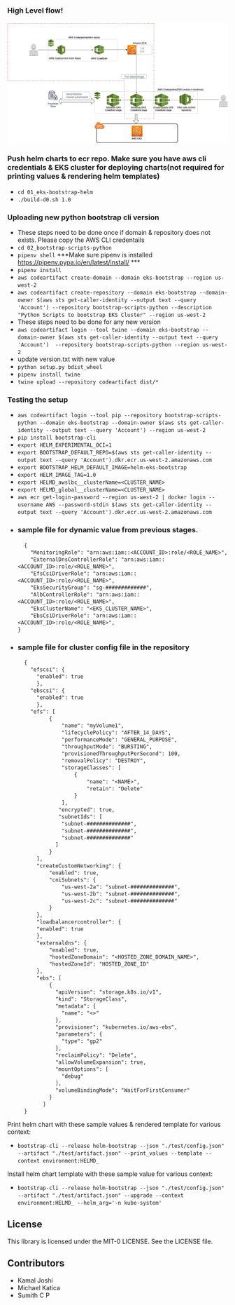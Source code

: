 ### High Level flow!
![bootstrap blog](./bootstrap_eks.png)


### Push helm charts to ecr repo. Make sure you have aws cli credentials & EKS cluster for deploying charts(not required for printing values & rendering helm templates) 

- `cd 01_eks-bootstrap-helm`
- `./build-d0.sh 1.0` 

### Uploading new python bootstrap cli version
- These steps need to be done once  if domain & repository does not exists. Please copy the AWS CLI credentails
- `cd 02_bootstrap-scripts-python`
- `pipenv shell` ***Make sure pipenv is installed https://pipenv.pypa.io/en/latest/install/ ***
- `pipenv install`
- `aws codeartifact create-domain --domain eks-bootstrap --region us-west-2`
- `aws codeartifact create-repository --domain eks-bootstrap --domain-owner $(aws sts get-caller-identity --output text --query 'Account') --repository bootstrap-scripts-python --description "Python Scripts to bootstrap EKS Cluster" --region us-west-2` 
- These steps need to be done for any new version
- ` aws codeartifact login --tool twine --domain eks-bootstrap --domain-owner $(aws sts get-caller-identity --output text --query 'Account')  --repository bootstrap-scripts-python --region us-west-2 `
- update version.txt with new value
- `python setup.py bdist_wheel`
- `pipenv install twine`
- `twine upload --repository codeartifact dist/* `

### Testing the setup
- `aws codeartifact login --tool pip --repository bootstrap-scripts-python --domain eks-bootstrap --domain-owner $(aws sts get-caller-identity --output text --query 'Account') --region us-west-2`
- `pip install bootstrap-cli`
- `export HELM_EXPERIMENTAL_OCI=1`
- `export BOOTSTRAP_DEFAULT_REPO=$(aws sts get-caller-identity --output text --query 'Account').dkr.ecr.us-west-2.amazonaws.com`
- `export BOOTSTRAP_HELM_DEFAULT_IMAGE=helm-eks-bootstrap`
- `export HELM_IMAGE_TAG=1.0`
- `export HELMD_awslbc__clusterName=<CLUSTER_NAME>`
- `export HELMD_global__clusterName=<CLUSTER_NAME>`
- `aws ecr get-login-password --region us-west-2 | docker login --username AWS --password-stdin $(aws sts get-caller-identity --output text --query 'Account').dkr.ecr.us-west-2.amazonaws.com`
- ### sample file for dynamic value from previous stages. 
  ```
    {
      "MonitoringRole": "arn:aws:iam::<ACCOUNT_ID>:role/<ROLE_NAME>",
      "ExternalDnsControllerRole": "arn:aws:iam::<ACCOUNT_ID>:role/<ROLE_NAME>",
      "EfsCsiDriverRole": "arn:aws:iam::<ACCOUNT_ID>:role/<ROLE_NAME>",
      "EksSecurityGroup": "sg-#############",
      "AlbControllerRole": "arn:aws:iam::<ACCOUNT_ID>:role/<ROLE_NAME>",
      "EksClusterName": "<EKS_CLUSTER_NAME>",
      "EbsCsiDriverRole": "arn:aws:iam::<ACCOUNT_ID>:role/<ROLE_NAME>",
  }
  ```
- ### sample file for cluster config file in the repository 
  ```
    {
      "efscsi": {
        "enabled": true
        },
      "ebscsi": {
        "enabled": true
        },
      "efs": [
            {
                "name": "myVolume1",
                "lifecyclePolicy": "AFTER_14_DAYS",
                "performanceMode": "GENERAL_PURPOSE",
                "throughputMode": "BURSTING",
                "provisionedThroughputPerSecond": 100,
                "removalPolicy": "DESTROY",
                "storageClasses": [
                    {
                        "name": "<NAME>",
                        "retain": "Delete"
                    }
                ],
               "encrypted": true,
               "subnetIds": [
                "subnet-##############",
                "subnet-##############",
                "subnet-##############"
              ]
            }
        ],
        "createCustomNetworking": {
            "enabled": true,
            "cniSubnets": {
                "us-west-2a": "subnet-##############",
                "us-west-2b": "subnet-##############",
                "us-west-2c": "subnet-##############"
            }
        },
        "loadbalancercontroller": {
        "enabled": true
        },
        "externaldns": {
            "enabled": true,
            "hostedZoneDomain": "<HOSTED_ZONE_DOMAIN_NAME>",
            "hostedZoneId": "HOSTED_ZONE_ID"
        },
        "ebs": [
            {
              "apiVersion": "storage.k8s.io/v1",
              "kind": "StorageClass",
              "metadata": {
                "name": "<>"
              },
              "provisioner": "kubernetes.io/aws-ebs",
              "parameters": {
                "type": "gp2"
              },
              "reclaimPolicy": "Delete",
              "allowVolumeExpansion": true,
              "mountOptions": [
                "debug"
              ],
              "volumeBindingMode": "WaitForFirstConsumer"
            }
          ]
    }
    ```
Print helm chart with these sample values & rendered template for various context:
- `bootstrap-cli --release helm-bootstrap --json "./test/config.json" --artifact "./test/artifact.json" --print_values --template --context environment:HELMD_ `

Install helm chart template with these sample value for various context:
- `bootstrap-cli --release helm-bootstrap --json "./test/config.json" --artifact "./test/artifact.json" --upgrade --context environment:HELMD_ --helm_arg='-n kube-system'`

## License
This library is licensed under the MIT-0 LICENSE. See the LICENSE file.

## Contributors
- Kamal Joshi
- Michael Katica 
- Sumith C P
 

